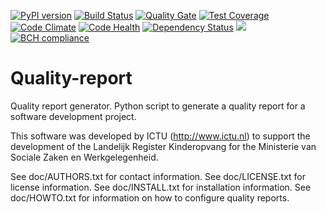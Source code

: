 [![PyPI version](https://badge.fury.io/py/quality_report.svg)](https://badge.fury.io/py/quality_report)
[![Build Status](https://travis-ci.org/ICTU/quality-report.png?branch=master)](https://travis-ci.org/ICTU/quality-report)
[![Quality Gate](https://sonarqube.com/api/badges/gate?key=nl.ictu:quality_report)](https://sonarqube.com/dashboard/index/nl.ictu:quality_report)
[![Test Coverage](https://codeclimate.com/github/ICTU/quality-report/badges/coverage.svg)](https://codeclimate.com/github/ICTU/quality-report/coverage)
[![Code Climate](https://codeclimate.com/github/ICTU/quality-report/badges/gpa.svg)](https://codeclimate.com/github/ICTU/quality-report)
[![Code Health](https://landscape.io/github/ICTU/quality-report/master/landscape.svg?style=flat)](https://landscape.io/github/ICTU/quality-report/master)
[![Dependency Status](https://dependencyci.com/github/ICTU/quality-report/badge)](https://dependencyci.com/github/ICTU/quality-report)
[![](https://images.microbadger.com/badges/image/ictu/quality-report.svg)](https://microbadger.com/images/ictu/quality-report "Get your own image badge on microbadger.com")
[![BCH compliance](https://bettercodehub.com/edge/badge/MichielCuijpers/quality-report)](https://bettercodehub.com)

Quality-report
==============

Quality report generator. Python script to generate a quality report for a 
software development project.

This software was developed by ICTU (http://www.ictu.nl) to support the 
development of the Landelijk Register Kinderopvang for the Ministerie van
Sociale Zaken en Werkgelegenheid.

See doc/AUTHORS.txt for contact information.
See doc/LICENSE.txt for license information.
See doc/INSTALL.txt for installation information.
See doc/HOWTO.txt for information on how to configure quality reports.
